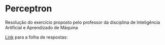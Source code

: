 # Perceptron
Resolução do exercício proposto pelo professor da disciplina de Inteligência Artificial e Aprendizado de Máquina

[Link](https://docs.google.com/document/d/1hdCfITwFcLeyt0-qwurnqNubXz2cqXCQZsSa3O7KwUU/edit?usp=sharing) para a folha de respostas:
